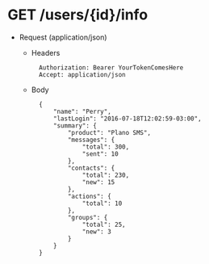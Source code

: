 # GET /users/{id}/info

+ Request (application/json)

    + Headers

            Authorization: Bearer YourTokenComesHere
            Accept: application/json

    + Body

            {
                "name": "Perry",
                "lastLogin": "2016-07-18T12:02:59-03:00",
                "summary": {
                    "product": "Plano SMS",
                    "messages": {
                        "total": 300,
                        "sent": 10
                    },
                    "contacts": {
                        "total": 230,
                        "new": 15
                    },
                    "actions": {
                        "total": 10
                    },
                    "groups": {
                        "total": 25,
                        "new": 3
                    }
                }
            }



